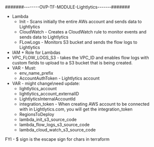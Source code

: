 #######--------OVP-TF-MODULE-Lightlytics-------#######

* Lambda
  * Init - Scans initially the entire AWs account and sends data to Lightlytics
  * CloudWatch - Creates a CloudWatch rule to monitor events and sends data to Lightlytics
  * FLowLogs - Monitors S3 bucket and sends the flow logs to Lightlytics
* IAM + Role for Lambdas
* VPC_FLOW_LOGS_S3 - takes the VPC_ID and enables flow logs with custom fields to upload to a S3 bucket that is being created.
* VAR - Must:
  * env_name_prefix
  * AccountAuthToken - Lightlytics account
* VAR - might change\need update:
  * lightlytics_account
  * lightlytics_account_externalID
  * LightlyticsInternalAccountId
  * integration_token - When creating AWS account to be connected with in Lightlytics.com, you will get the integration_token
  * RegionsToDeploy
  * lambda_init_s3_source_code
  * lambda_flow_logs_s3_source_code
  * lambda_cloud_watch_s3_source_code


FYI - $ sign is the escape sign for chars in terraform 

